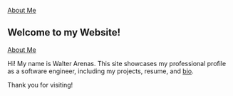 [About Me](about.md)

## Welcome to my Website!

[About Me](about.md)

Hi! My name is Walter Arenas. This site showcases my professional profile as a software engineer, including my projects, resume, and [bio](about.md).

Thank you for visiting!
